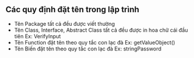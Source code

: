 ## Các quy định đặt tên trong lập trình
* Tên Package tất cả đều được viết thường
* Tên Class, Interface, Abstract Class tất cả đều được in hoa chữ cái đầu tiên Ex: VerifyInput
* Tên Function đặt tên theo quy tắc con lạc đà Ex: getValueObject()
* Tên Biến đặt tên theo quy tắc con lạc đà Ex: stringPassword
